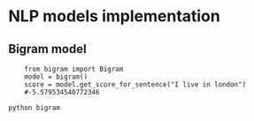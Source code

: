 # NLP models implementation

## Bigram model

```
    from bigram import Bigram
    model = bigram()
    score = model.get_score_for_sentence("I live in london")
    #-5.579534540772346
```

```bash
python bigram
```